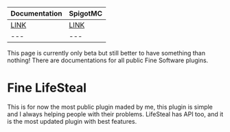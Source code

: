 | Documentation | SpigotMC |
| --- | --- |
| [LINK](./docs/lifesteal/index) | [LINK](https://www.spigotmc.org/resources/fine-lifesteal-1-18-1-19-2.102599/) |
| --- | --- |
This page is currently only beta but still better to have something than nothing!
There are documentations for all public Fine Software plugins.
# Fine LifeSteal
This is for now the most public plugin maded by me, this plugin is simple and I always helping people with their problems.
LifeSteal has API too, and it is the most updated plugin with best features.
